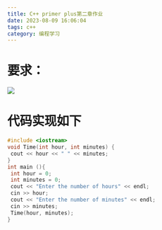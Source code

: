 ```yaml
---
title: C++ primer plus第二章作业 
date: 2023-08-09 16:06:04
tags: c++
category: 编程学习
---
```


# 要求：

![](https://cdn.jsdelivr.net/gh/fwlw/HexoFiles/files/C++primerplus01.png)

# 代码实现如下

```cpp
#include <iostream>
void Time(int hour, int minutes) {
 cout << hour << " " << minutes;
}
int main (){
 int hour = 0;
 int minutes = 0;
 cout << "Enter the number of hours" << endl;
 cin >> hour;
 cout << "Enter the number of minutes" << endl;
 cin >> minutes;
 Time(hour, minutes);
}
```

